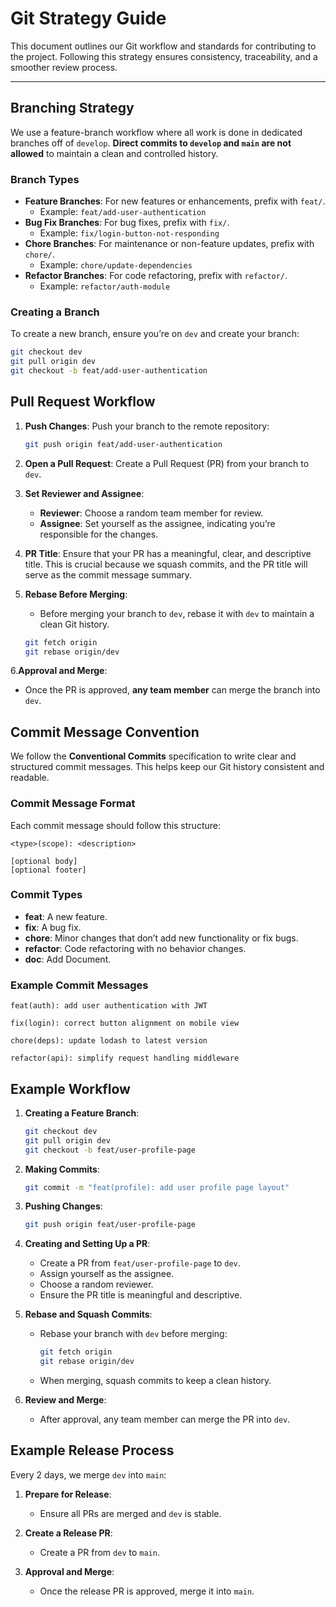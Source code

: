 # Git Strategy Guide

This document outlines our Git workflow and standards for contributing to the project. Following this strategy ensures consistency, traceability, and a smoother review process.

---

## Branching Strategy

We use a feature-branch workflow where all work is done in dedicated branches off of `develop`. **Direct commits to `develop` and `main` are not allowed** to maintain a clean and controlled history.

### Branch Types

- **Feature Branches**: For new features or enhancements, prefix with `feat/`.
  - Example: `feat/add-user-authentication`
- **Bug Fix Branches**: For bug fixes, prefix with `fix/`.
  - Example: `fix/login-button-not-responding`
- **Chore Branches**: For maintenance or non-feature updates, prefix with `chore/`.
  - Example: `chore/update-dependencies`
- **Refactor Branches**: For code refactoring, prefix with `refactor/`.
   - Example: `refactor/auth-module`

### Creating a Branch

To create a new branch, ensure you’re on `dev` and create your branch:

```bash
git checkout dev
git pull origin dev
git checkout -b feat/add-user-authentication
```

## Pull Request Workflow

1. **Push Changes**: Push your branch to the remote repository:
   ```bash
   git push origin feat/add-user-authentication
   ```

2. **Open a Pull Request**: Create a Pull Request (PR) from your branch to `dev`.

3. **Set Reviewer and Assignee**:
   - **Reviewer**: Choose a random team member for review.
   - **Assignee**: Set yourself as the assignee, indicating you’re responsible for the changes.

4. **PR Title**: Ensure that your PR has a meaningful, clear, and descriptive title. This is crucial because we squash commits, and the PR title will serve as the commit message summary.

5. **Rebase Before Merging**:
   - Before merging your branch to `dev`, rebase it with `dev` to maintain a clean Git history.
   ```bash
   git fetch origin
   git rebase origin/dev
   ```

6.**Approval and Merge**:
   - Once the PR is approved, **any team member** can merge the branch into `dev`.
   
## Commit Message Convention

We follow the **Conventional Commits** specification to write clear and structured commit messages. This helps keep our Git history consistent and readable.

### Commit Message Format

Each commit message should follow this structure:

```
<type>(scope): <description>

[optional body]
[optional footer]
```

### Commit Types

- **feat**: A new feature.
- **fix**: A bug fix.
- **chore**: Minor changes that don’t add new functionality or fix bugs.
- **refactor**: Code refactoring with no behavior changes.
- **doc**: Add Document.

### Example Commit Messages

```plaintext
feat(auth): add user authentication with JWT

fix(login): correct button alignment on mobile view

chore(deps): update lodash to latest version

refactor(api): simplify request handling middleware
```

## Example Workflow

1. **Creating a Feature Branch**:
   ```bash
   git checkout dev
   git pull origin dev
   git checkout -b feat/user-profile-page
   ```

2. **Making Commits**:
   ```bash
   git commit -m "feat(profile): add user profile page layout"
   ```

3. **Pushing Changes**:
   ```bash
   git push origin feat/user-profile-page
   ```

4. **Creating and Setting Up a PR**:
   - Create a PR from `feat/user-profile-page` to `dev`.
   - Assign yourself as the assignee.
   - Choose a random reviewer.
   - Ensure the PR title is meaningful and descriptive.

5. **Rebase and Squash Commits**:
   - Rebase your branch with `dev` before merging:
     ```bash
     git fetch origin
     git rebase origin/dev
     ```
   - When merging, squash commits to keep a clean history.

6. **Review and Merge**:
   - After approval, any team member can merge the PR into `dev`.

## Example Release Process

Every 2 days, we merge `dev` into `main`:

1. **Prepare for Release**:
   - Ensure all PRs are merged and `dev` is stable.

2. **Create a Release PR**:
   - Create a PR from `dev` to `main`.

3. **Approval and Merge**:
   - Once the release PR is approved, merge it into `main`.
